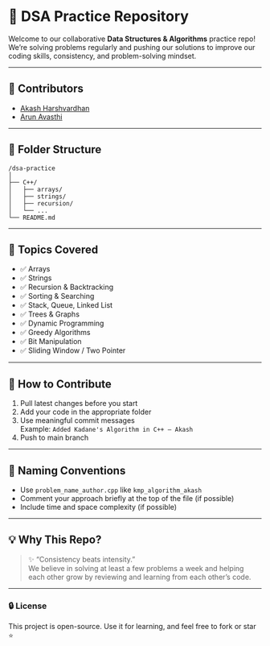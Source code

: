 # 📘 DSA Practice Repository

Welcome to our collaborative **Data Structures & Algorithms** practice repo!  
We’re solving problems regularly and pushing our solutions to improve our coding skills, consistency, and problem-solving mindset.

---

## 👥 Contributors

- [Akash Harshvardhan](https://github.com/Akash2624-07)
- [Arun Avasthi](https://github.com/arun-avasthi)

---

## 📂 Folder Structure

```
/dsa-practice
│
├── C++/
│   ├── arrays/
│   ├── strings/
│   ├── recursion/
│   └── ...
└── README.md
```
---
## 🧠 Topics Covered

- ✅ Arrays
- ✅ Strings
- ✅ Recursion & Backtracking
- ✅ Sorting & Searching
- ✅ Stack, Queue, Linked List
- ✅ Trees & Graphs
- ✅ Dynamic Programming
- ✅ Greedy Algorithms
- ✅ Bit Manipulation
- ✅ Sliding Window / Two Pointer

---

## 🔧 How to Contribute

1. Pull latest changes before you start
2. Add your code in the appropriate folder
3. Use meaningful commit messages  
   Example: `Added Kadane's Algorithm in C++ – Akash`
4. Push to main branch

---

## 📝 Naming Conventions

- Use `problem_name_author.cpp` like `kmp_algorithm_akash`
- Comment your approach briefly at the top of the file (if possible)
- Include time and space complexity (if possible)

---

## 💡 Why This Repo?

> ✨ “Consistency beats intensity.”  
We believe in solving at least a few problems a week and helping each other grow by reviewing and learning from each other’s code.

---

### 🔒 License

This project is open-source. Use it for learning, and feel free to fork or star ⭐
